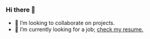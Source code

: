 ### Hi there 👋

- 👯 I’m looking to collaborate on projects.
- 🔭 I’m currently looking for a job;  [check my resume.](https://github.com/imaginabit/markdown-cv/blob/gh-pages/index-en.md)


<!--
**imaginabit/imaginabit** is a ✨ _special_ ✨ repository because its `README.md` (this file) appears on your GitHub profile.

Here are some ideas to get you started:

- 🔭 I’m currently working on ...
- 🌱 I’m currently learning ...
- 👯 I’m looking to collaborate on ...
- 🤔 I’m looking for help with ...
- 💬 Ask me about ...
- 📫 How to reach me: ...
- 😄 Pronouns: ...
- ⚡ Fun fact: ...
-->
